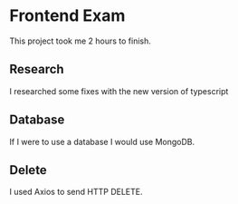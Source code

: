 # Frontend Exam
This project took me 2 hours to finish.

## Research
I researched some fixes with the new version of typescript

## Database
If I were to use a database I would use MongoDB.

## Delete
I used Axios to send HTTP DELETE.



